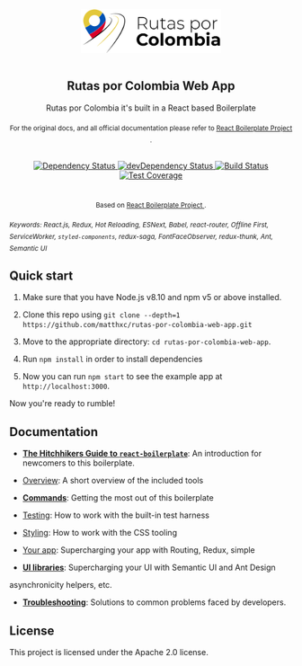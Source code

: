 <div  align="center">
<img  src="app/images/logo.png" width="250" alt="Logo"  align="center"  />
</div>

<br  />
<div  align="center"><h2>Rutas por Colombia Web App</h1></div>

<div  align="center">Rutas por Colombia it's built in a React based Boilerplate</div>

<div  align="center">

<sub>For the original docs, and all official documentation please refer to <a  href="https://github.com/react-boilerplate/react-boilerplate">React Boilerplate Project </a>.</sub>

</div>

<br  />

<div  align="center">

<!-- Dependency Status -->

<a  href="https://david-dm.org/react-boilerplate/react-boilerplate">

<img  src="https://david-dm.org/react-boilerplate/react-boilerplate.svg"  alt="Dependency Status"  />

</a>

<!-- devDependency Status -->

<a  href="https://david-dm.org/react-boilerplate/react-boilerplate#info=devDependencies">

<img  src="https://david-dm.org/react-boilerplate/react-boilerplate/dev-status.svg"  alt="devDependency Status"  />

</a>

<!-- Build Status -->

<a  href="https://travis-ci.org/react-boilerplate/react-boilerplate">

<img  src="https://travis-ci.org/react-boilerplate/react-boilerplate.svg"  alt="Build Status"  />

</a>

<!-- Test Coverage -->

<a  href="https://coveralls.io/r/react-boilerplate/react-boilerplate">

<img  src="https://coveralls.io/repos/github/react-boilerplate/react-boilerplate/badge.svg"  alt="Test Coverage"  />

</a>

</div>

<br  />

<div  align="center">

<sub>Based on <a  href="https://github.com/react-boilerplate/react-boilerplate">React Boilerplate Project </a>.</sub>

</div>

<sub><i>Keywords: React.js, Redux, Hot Reloading, ESNext, Babel, react-router, Offline First, ServiceWorker, `styled-components`, redux-saga, FontFaceObserver, redux-thunk, Ant, Semantic UI</i></sub>

## Quick start

1. Make sure that you have Node.js v8.10 and npm v5 or above installed.

2) Clone this repo using `git clone --depth=1 https://github.com/matthxc/rutas-por-colombia-web-app.git`

3. Move to the appropriate directory: `cd rutas-por-colombia-web-app`.<br  />

4) Run `npm install` in order to install dependencies <br  />

5. Now you can run `npm start` to see the example app at `http://localhost:3000`.

Now you're ready to rumble!

## Documentation

- [**The Hitchhikers Guide to `react-boilerplate`**](docs/general/introduction.md): An introduction for newcomers to this boilerplate.

* [Overview](docs/general): A short overview of the included tools

- [**Commands**](docs/general/commands.md): Getting the most out of this boilerplate

* [Testing](docs/testing): How to work with the built-in test harness

- [Styling](docs/css): How to work with the CSS tooling

* [Your app](docs/js): Supercharging your app with Routing, Redux, simple

- [**UI libraries**](docs/ui): Supercharging your UI with Semantic UI and Ant Design

asynchronicity helpers, etc.

- [**Troubleshooting**](docs/general/gotchas.md): Solutions to common problems faced by developers.

## License

This project is licensed under the Apache 2.0 license.
